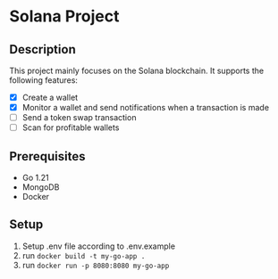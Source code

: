 # Solana Project

## Description
This project mainly focuses on the Solana blockchain.
It supports the following features:
- [x] Create a wallet
- [x] Monitor a wallet and send notifications when a transaction is made
- [ ] Send a token swap transaction
- [ ] Scan for profitable wallets

## Prerequisites
- Go 1.21
- MongoDB 
- Docker

## Setup
1. Setup .env file according to .env.example
2. run `docker build -t my-go-app .`
3. run `docker run -p 8080:8080 my-go-app`
